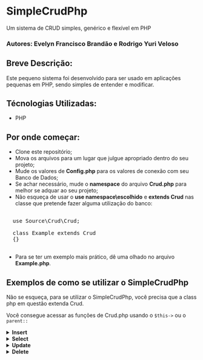 # SimpleCrudPhp
Um sistema de CRUD simples, genérico e flexível em PHP  

### Autores: Evelyn Francisco Brandão e Rodrigo Yuri Veloso

## Breve Descrição:
Este pequeno sistema foi desenvolvido para ser usado em aplicações pequenas em PHP, sendo simples de entender e modificar.

## Técnologias Utilizadas:
- PHP

## Por onde começar:
- Clone este repositório;
- Mova os arquivos para um lugar que julgue apropriado dentro do seu projeto;
- Mude os valores de **Config.php** para os valores de conexão com seu Banco de Dados;
- Se achar necessário, mude o **namespace** do arquivo **Crud.php** para melhor se adquar ao seu projeto;
- Não esqueça de usar o **use namespace\escolhido** e **extends Crud** nas classe que pretende fazer alguma utilização do banco:
<pre>

  use Source\Crud\Crud;

  class Example extends Crud
  {}
  
</pre>

- Para se ter um exemplo mais prático, dê uma olhado no arquivo **Example.php**.

## Exemplos de como se utilizar o SimpleCrudPhp
<p>Não se esqueça, para se utilizar o SimpleCrudPhp, você precisa que a class php em questão extenda Crud.</p>
<p>Você consegue acessar as funções de Crud.php usando o <code>$this-></code> ou o <code>parent::</code></p>

<details>
  <summary><b>Insert</b></summary>
  <p>Para realizar um <code>insert</code> com o SimpleCrudPhp, você deve chamar a função <code>insert</code> passando os parametros na ordem:</p>
  <ul>
    <li>nome da tabela</li>
    <li> array com os valores que serão inseridos</li>
    <li>colunas em que os valores do array serão inseridos</li>
  </ul>
  <p>Por fim, devesse chamar a função <code>execute()</code>. Quando está função é chamada sem passar parametros, ela retorna um booleano verdaderio caso o insert tenha sido executado ou false em caso de falha</p>
  <h4>Exemplo:</h4>
  <pre>
  <?php

   use Source\Crud\Crud;

    class Example extends Crud
    {
        public function insertExample(array $data = null)
        {
            $query = $this->insert("example", $data, "qt_example, nm_example")->execute();

            if ($query) {
                return "example cadastrado";
            } else {
                return $this->getError();
            }
        }
    }
    
    
  </pre>
</details>

<details>
  <summary><b>Select</b></summary>
  
  <p>Para realizar um select com o SimpleCrudPhp, você deve chamar a função <code>select</code> passando as colunas que deseja trazer, caso não informe as colunas o valor padrão será o mesmo que <code>select * </code>. Depois de chamar função <code>select()</code> devesse chamar a função <code>from</code> em seguida.</p>
  <h4>Exemplo sem <code>WHERE</code>:</h4>
  <p>O <code>execute("fetchAll")</code> retorna um array (uma lista) de objetos.</p>
  <pre>    
    $query = $this->select("qt_example as qt, nm_example as nome")
            ->from("example")
            ->execute("fetchAll");

   return $query;
  </pre>
  <h4>Exemplo com <code>WHERE</code>:</h4>
  <p>O <code>execute("fetch")</code> retorna um objeto.</p>
  <pre>    
    $query = $this->select("qt_example as qt, nm_example as nome")
            ->from("example")
            ->where("cd_example = ?", [$id])
            ->execute("fetch");

    return $query;
  </pre>
  <p>O <code>where</code> recebe uma <code>string</code> com as colunas separadas por vírgula, mais o <code> ? </code> que será substituido pelo valor do array (segundo parametro). </p>
  <h5>Exemplo de <code>where</code> com mais de um parametro:</h5>
  <pre>
    $nome = "Fulano de Tal";
    $idade = 24;
    
    $query = $this->select("ds_perfil, nm_cidade")
            ->from("example")
            ->where("nm_example = ? AND idade = ?", [$nome, $idade])
            ->execute("fetch");
            
    // seria o mesmo que 
    
    $query = "select ds_perfil, nm_cidade from example 
              where nm_example = "Fulano de Tal" AND idade = 24";
    
  </pre>
  
  <h4>Exemplo com mais clausulas no <b>select</b>:</h4>
  <pre>
  
  $nome = "tal"
  
  $query = $this->select("qt_example as qt, nm_example as nome")
              ->from("example")
              ->where(""nm_example LIKE (?)", ["%{$nome}%"])
              ->order("dt_example", "DESC")
              ->limit(0, 10)
              ->execute("fetch");  
              
              
   </pre>

</details>

<details>
  <summary><b>Update</b></summary>
    <p>Para realizar um update com o SimpleCrudPhp, você deve chamar a função <code>update</code> passando os parametros na ordem:</p>
  <h4>Exemplo:</h4>
  <pre>    
    
  </pre>
</details>

<details>
  <summary><b>Delete</b></summary>
    <p>Para realizar um delete com o SimpleCrudPhp, você deve chamar a função <code>delete</code> passando os parametros na ordem:</p>
  <h4>Exemplo:</h4>
  <pre>    
    
  </pre>
</details>

